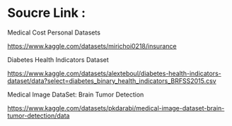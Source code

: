 # Soucre Link : 


Medical Cost Personal Datasets

https://www.kaggle.com/datasets/mirichoi0218/insurance

Diabetes Health Indicators Dataset

https://www.kaggle.com/datasets/alexteboul/diabetes-health-indicators-dataset/data?select=diabetes_binary_health_indicators_BRFSS2015.csv


Medical Image DataSet: Brain Tumor Detection

https://www.kaggle.com/datasets/pkdarabi/medical-image-dataset-brain-tumor-detection/data


